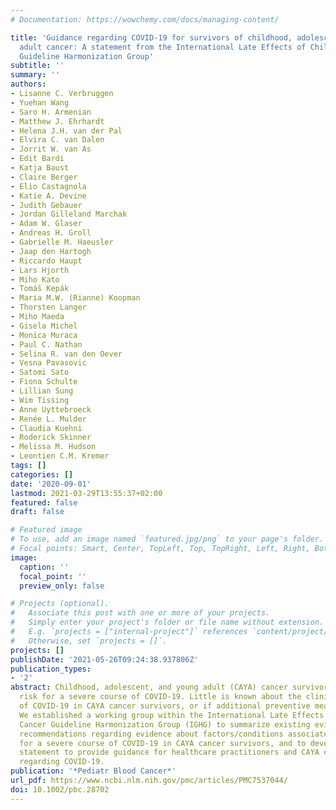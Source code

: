 ```yaml
---
# Documentation: https://wowchemy.com/docs/managing-content/

title: 'Guidance regarding COVID‐19 for survivors of childhood, adolescent, and young
  adult cancer: A statement from the International Late Effects of Childhood Cancer
  Guideline Harmonization Group'
subtitle: ''
summary: ''
authors:
- Lisanne C. Verbruggen
- Yuehan Wang
- Saro H. Armenian
- Matthew J. Ehrhardt
- Helena J.H. van der Pal
- Elvira C. van Dalen
- Jorrit W. van As
- Edit Bardi
- Katja Baust
- Claire Berger
- Elio Castagnola
- Katie A. Devine
- Judith Gebauer
- Jordan Gilleland Marchak
- Adam W. Glaser
- Andreas H. Groll
- Gabrielle M. Haeusler
- Jaap den Hartogh
- Riccardo Haupt
- Lars Hjorth
- Miho Kato
- Tomáš Kepák
- Maria M.W. (Rianne) Koopman
- Thorsten Langer
- Miho Maeda
- Gisela Michel
- Monica Muraca
- Paul C. Nathan
- Selina R. van den Oever
- Vesna Pavasovic
- Satomi Sato
- Fiona Schulte
- Lillian Sung
- Wim Tissing
- Anne Uyttebroeck
- Renée L. Mulder
- Claudia Kuehni
- Roderick Skinner
- Melissa M. Hudson
- Leontien C.M. Kremer
tags: []
categories: []
date: '2020-09-01'
lastmod: 2021-03-29T13:55:37+02:00
featured: false
draft: false

# Featured image
# To use, add an image named `featured.jpg/png` to your page's folder.
# Focal points: Smart, Center, TopLeft, Top, TopRight, Left, Right, BottomLeft, Bottom, BottomRight.
image:
  caption: ''
  focal_point: ''
  preview_only: false

# Projects (optional).
#   Associate this post with one or more of your projects.
#   Simply enter your project's folder or file name without extension.
#   E.g. `projects = ["internal-project"]` references `content/project/deep-learning/index.md`.
#   Otherwise, set `projects = []`.
projects: []
publishDate: '2021-05-26T09:24:38.937806Z'
publication_types:
- '2'
abstract: Childhood, adolescent, and young adult (CAYA) cancer survivors may be at
  risk for a severe course of COVID‐19. Little is known about the clinical course
  of COVID‐19 in CAYA cancer survivors, or if additional preventive measures are warranted.
  We established a working group within the International Late Effects of Childhood
  Cancer Guideline Harmonization Group (IGHG) to summarize existing evidence and worldwide
  recommendations regarding evidence about factors/conditions associated with risk
  for a severe course of COVID‐19 in CAYA cancer survivors, and to develop a consensus
  statement to provide guidance for healthcare practitioners and CAYA cancer survivors
  regarding COVID‐19.
publication: '*Pediatr Blood Cancer*'
url_pdf: https://www.ncbi.nlm.nih.gov/pmc/articles/PMC7537044/
doi: 10.1002/pbc.28702
---
```

